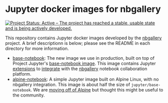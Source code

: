 # Jupyter docker images for nbgallery

[![Project Status: Active – The project has reached a stable, usable state and is being actively developed.](https://www.repostatus.org/badges/latest/active.svg)](https://www.repostatus.org/#active)

This repository contains Jupyter docker images developed by the [nbgallery](https://github.com/nbgallery) project.  A brief descriptionn is below; please see the README in each directory for more information.

  * [base-notebook](base-notebook): The new image we use in production, built on top of Project Jupyter's [base-notebook image](https://github.com/jupyter/docker-stacks/tree/master/base-notebook).  This image contains Jupyter [extensions](https://github.com/nbgallery/nbgallery-extensions) to [integrate](https://github.com/nbgallery/nbgallery/blob/master/docs/jupyter_integration.md) with the [nbgallery](https://github.com/nbgallery/nbgallery) notebook collaboration platform.
  * [alpine-notebook](alpine-notebook): A simple Jupyter image built on Alpine Linux, with no nbgallery integration.  This image is about half the size of `jupyter/base-notebook`.  We are [moving off of Alpine](https://github.com/nbgallery/jupyter-alpine#repository-status) but thought this might be useful to the community.
